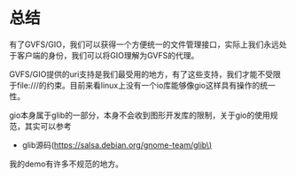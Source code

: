 # 总结

有了GVFS/GIO，我们可以获得一个方便统一的文件管理接口，实际上我们永远处于客户端的身份，我们可以将GIO理解为GVFS的代理。

GVFS/GIO提供的uri支持是我们最受用的地方，有了这些支持，我们才能不受限于file:///的约束。目前来看linux上没有一个io库能够像gio这样具有操作的统一性。

gio本身属于glib的一部分，本身不会收到图形开发库的限制，关于gio的使用规范，其实可以参考

* glib源码\([https://salsa.debian.org/gnome-team/glib\)](https://salsa.debian.org/gnome-team/glib%29下提供的gio-tool，我的demo有许多不规范的地方。)

我的demo有许多不规范的地方。

